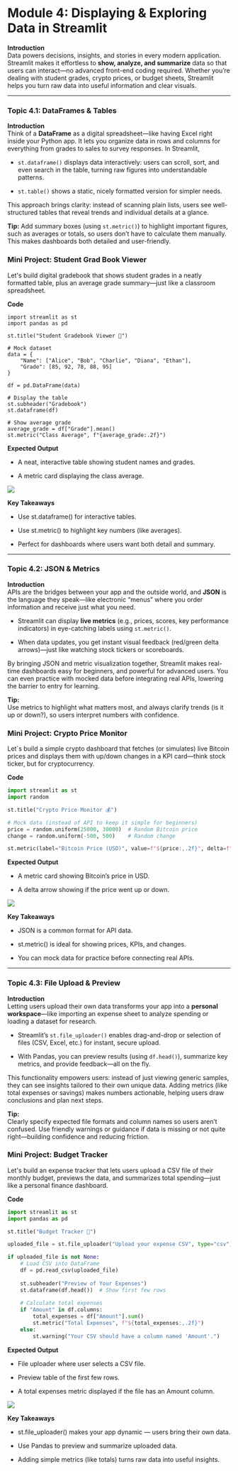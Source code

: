 
# Module 4: Displaying & Exploring Data in Streamlit

**Introduction**  
Data powers decisions, insights, and stories in every modern application. Streamlit makes it effortless to  **show, analyze, and summarize**  data so that users can interact—no advanced front-end coding required. Whether you’re dealing with student grades, crypto prices, or budget sheets, Streamlit helps you turn raw data into useful information and clear visuals.

----------

### Topic 4.1: DataFrames & Tables 

**Introduction**  
Think of a  **DataFrame**  as a digital spreadsheet—like having Excel right inside your Python app. It lets you organize data in rows and columns for everything from grades to sales to survey responses. In Streamlit,

-   `st.dataframe()`  displays data interactively: users can scroll, sort, and even search in the table, turning raw figures into understandable patterns.
    
-   `st.table()`  shows a static, nicely formatted version for simpler needs.
    
This approach brings clarity: instead of scanning plain lists, users see well-structured tables that reveal trends and individual details at a glance.

**Tip:** 
Add summary boxes (using  `st.metric()`) to highlight important figures, such as averages or totals, so users don’t have to calculate them manually. This makes dashboards both detailed and user-friendly.

### Mini Project: Student Grad Book Viewer

Let's build digital gradebook that shows student grades in a neatly formatted table, plus an average grade summary—just like a classroom spreadsheet.

**Code**
```
import streamlit as st
import pandas as pd

st.title("Student Gradebook Viewer 📘")

# Mock dataset
data = {
    "Name": ["Alice", "Bob", "Charlie", "Diana", "Ethan"],
    "Grade": [85, 92, 78, 88, 95]
}

df = pd.DataFrame(data)

# Display the table
st.subheader("Gradebook")
st.dataframe(df)

# Show average grade
average_grade = df["Grade"].mean()
st.metric("Class Average", f"{average_grade:.2f}")
```

**Expected Output**

- A neat, interactive table showing student names and grades.

- A metric card displaying the class average.

<img src = "https://github.com/smaranjitghose/streamlit_course/blob/master/image/Module%201/Module%204/studentgradbook.png">

**Key Takeaways**

- Use st.dataframe() for interactive tables.

- Use st.metric() to highlight key numbers (like averages).

- Perfect for dashboards where users want both detail and summary.
----------

### Topic 4.2: JSON & Metrics 

**Introduction**  
APIs are the bridges between your app and the outside world, and  **JSON**  is the language they speak—like electronic “menus” where you order information and receive just what you need.

-   Streamlit can display  **live metrics**  (e.g., prices, scores, key performance indicators) in eye-catching labels using  `st.metric()`.
    
-   When data updates, you get instant visual feedback (red/green delta arrows)—just like watching stock tickers or scoreboards.
    

By bringing JSON and metric visualization together, Streamlit makes real-time dashboards easy for beginners, and powerful for advanced users. You can even practice with mocked data before integrating real APIs, lowering the barrier to entry for learning.

**Tip:**  
Use metrics to highlight what matters most, and always clarify trends (is it up or down?), so users interpret numbers with confidence.

### Mini Project: Crypto Price Monitor

Let`s build a simple crypto dashboard that fetches (or simulates) live Bitcoin prices and displays them with up/down changes in a KPI card—think stock ticker, but for cryptocurrency.

**Code**

```python
import streamlit as st
import random

st.title("Crypto Price Monitor 💰")

# Mock data (instead of API to keep it simple for beginners)
price = random.uniform(25000, 30000)  # Random Bitcoin price
change = random.uniform(-500, 500)    # Random change

st.metric(label="Bitcoin Price (USD)", value=f"${price:,.2f}", delta=f"{change:+.2f}")
```

**Expected Output**

- A metric card showing Bitcoin’s price in USD.

- A delta arrow showing if the price went up or down.

<img src = "https://github.com/smaranjitghose/streamlit_course/blob/master/image/Module%201/Module%204/crypto_price.png">

**Key Takeaways**

- JSON is a common format for API data.

- st.metric() is ideal for showing prices, KPIs, and changes.

- You can mock data for practice before connecting real APIs.

----------

### Topic 4.3: File Upload & Preview 

**Introduction**  
Letting users upload their own data transforms your app into a  **personal workspace**—like importing an expense sheet to analyze spending or loading a dataset for research.

-   Streamlit’s  `st.file_uploader()`  enables drag-and-drop or selection of files (CSV, Excel, etc.) for instant, secure upload.
    
-   With Pandas, you can preview results (using  `df.head()`), summarize key metrics, and provide feedback—all on the fly.
    

This functionality empowers users: instead of just viewing generic samples, they can see insights tailored to their own unique data. Adding metrics (like total expenses or savings) makes numbers actionable, helping users draw conclusions and plan next steps.

**Tip:**  
Clearly specify expected file formats and column names so users aren’t confused. Use friendly warnings or guidance if data is missing or not quite right—building confidence and reducing friction.

### Mini Project: Budget Tracker

Let's build an expense tracker that lets users upload a CSV file of their monthly budget, previews the data, and summarizes total spending—just like a personal finance dashboard.

**Code**

```python
import streamlit as st
import pandas as pd

st.title("Budget Tracker 💸")

uploaded_file = st.file_uploader("Upload your expense CSV", type="csv")

if uploaded_file is not None:
    # Load CSV into DataFrame
    df = pd.read_csv(uploaded_file)
    
    st.subheader("Preview of Your Expenses")
    st.dataframe(df.head())  # Show first few rows
    
    # Calculate total expenses
    if "Amount" in df.columns:
        total_expenses = df["Amount"].sum()
        st.metric("Total Expenses", f"${total_expenses:,.2f}")
    else:
        st.warning("Your CSV should have a column named 'Amount'.")
```

**Expected Output**

- File uploader where user selects a CSV file.

- Preview table of the first few rows.

- A total expenses metric displayed if the file has an Amount column.

<img src ="https://github.com/smaranjitghose/streamlit_course/blob/master/image/Module%201/Module%204/budget_tracker.png">

**Key Takeaways**

- st.file_uploader() makes your app dynamic — users bring their own data.

- Use Pandas to preview and summarize uploaded data.

- Adding simple metrics (like totals) turns raw data into useful insights.
